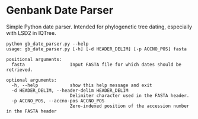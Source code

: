 # Genbank Date Parser
Simple Python date parser. Intended for phylogenetic tree dating, especially with LSD2 in IQTree. 


```
python gb_date_parser.py --help
usage: gb_date_parser.py [-h] [-d HEADER_DELIM] [-p ACCNO_POS] fasta

positional arguments:
  fasta                 Input FASTA file for which dates should be retrieved.

optional arguments:
  -h, --help            show this help message and exit
  -d HEADER_DELIM, --header-delim HEADER_DELIM
                        Delimiter character used in the FASTA header.
  -p ACCNO_POS, --accno-pos ACCNO_POS
                        Zero-indexed position of the accession number in the FASTA header
```
